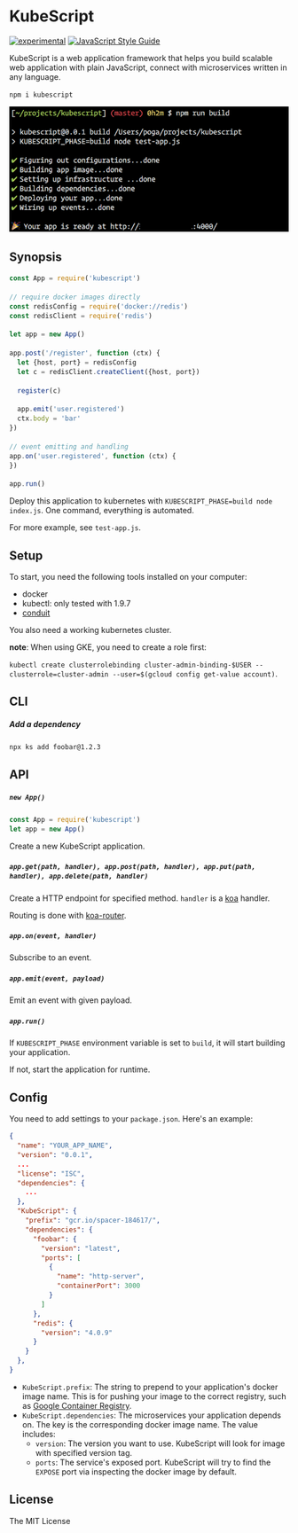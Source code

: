 # KubeScript

[![experimental](http://badges.github.io/stability-badges/dist/experimental.svg)](http://github.com/badges/stability-badges)
[![JavaScript Style Guide](https://img.shields.io/badge/code_style-standard-brightgreen.svg)](https://standardjs.com)

KubeScript is a web application framework that helps you build scalable web application with plain JavaScript, connect with microservices written in any language.

`npm i kubescript`

![preview](./assets/cli.png)


## Synopsis

```javascript
const App = require('kubescript')

// require docker images directly
const redisConfig = require('docker://redis')
const redisClient = require('redis')

let app = new App()

app.post('/register', function (ctx) {
  let {host, port} = redisConfig
  let c = redisClient.createClient({host, port})

  register(c)

  app.emit('user.registered')
  ctx.body = 'bar'
})

// event emitting and handling
app.on('user.registered', function (ctx) {
})

app.run()
```

Deploy this application to kubernetes with `KUBESCRIPT_PHASE=build node index.js`. One command, everything is automated.

For more example, see `test-app.js`.



## Setup

To start, you need the following tools installed on your computer:

* docker
* kubectl: only tested with 1.9.7
* [conduit](https://conduit.io/)

You also need a working kubernetes cluster.

**note**: When using GKE, you need to create a role first:

`kubectl create clusterrolebinding cluster-admin-binding-$USER --clusterrole=cluster-admin --user=$(gcloud config get-value account)`.


## CLI

##### Add a dependency

`npx ks add foobar@1.2.3`


## API

##### `new App()`

```javascript
const App = require('kubescript')
let app = new App()
```

Create a new KubeScript application.

##### `app.get(path, handler), app.post(path, handler), app.put(path, handler), app.delete(path, handler)`

Create a HTTP endpoint for specified method. `handler` is a [koa](https://koajs.com/) handler.

Routing is done with [koa-router](https://github.com/alexmingoia/koa-router).

##### `app.on(event, handler)`

Subscribe to an event.

##### `app.emit(event, payload)`

Emit an event with given payload.

##### `app.run()`

If `KUBESCRIPT_PHASE` environment variable is set to `build`, it will start building your application.

If not, start the application for runtime.


## Config

You need to add settings to your `package.json`. Here's an example:

```json
{
  "name": "YOUR_APP_NAME",
  "version": "0.0.1",
  ...
  "license": "ISC",
  "dependencies": {
    ...
  },
  "KubeScript": {
    "prefix": "gcr.io/spacer-184617/",
    "dependencies": {
      "foobar": {
        "version": "latest",
        "ports": [
          {
            "name": "http-server",
            "containerPort": 3000
          }
        ]
      },
      "redis": {
        "version": "4.0.9"
      }
    }
  },
}
```

* `KubeScript.prefix`: The string to prepend to your application's docker image name. This is for pushing your image to the correct registry, such as [Google Container Registry](https://cloud.google.com/container-registry/).
* `KubeScript.dependencies`: The microservices your application depends on. The key is the corresponding docker image name. The value includes:
  * `version`: The version you want to use. KubeScript will look for image with specified version tag.
  * `ports`: The service's exposed port. KubeScript will try to find the `EXPOSE` port via inspecting the docker image by default.


## License

The MIT License

